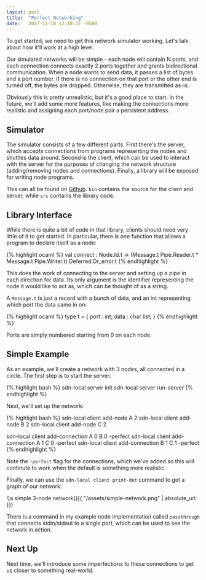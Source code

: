 ```yaml
---
layout: post
title:  "Perfect Networking"
date:   2017-11-18 12:10:37 -0500
---
```

To get started, we need to get this network simulator working. Let's talk
about how it'll work at a high level.

Our simulated networks will be simple - each node will contain N ports, and each
connection connects exactly 2 ports together and grants bidirectional
communication. When a node wants to send data, it passes a list of bytes and a
port number. If there is no connection on that port or the other end is turned
off, the bytes are dropped. Otherwise, they are transmitted as-is.

Obviously this is pretty unrealistic, but it's a good place to start. In the
future, we'll add some more features, like making the connections more realistic
and assigning each port/node pair a persistent address.

## Simulator

The simulator consists of a few different parts. First there's the server, which
accepts connections from programs representing the nodes and shuttles data
around. Second is the client, which can be used to interact with the server for
the purposes of changing the network structure (adding/removing nodes and
connections). Finally, a library will be exposed for writing node programs.

This can all be found on [Github](https://github.com/thedufer/ocaml-networking).
`bin` contains the source for the client and server, while `src` contains the
library code.

## Library Interface

While there is quite a bit of code in that library, clients should need very
little of it to get started. In particular, there is one function that allows a
program to declare itself as a node:

{% highlight ocaml %}
val connect
  :  Node.Id.t
  -> (Message.t Pipe.Reader.t * Message.t Pipe.Writer.t) Deferred.Or_error.t
{% endhighlight %}

This does the work of connecting to the server and setting up a pipe in each
direction for data. Its only argument is the identifier representing the node it
would like to act as, which can be thought of as a string.

A `Message.t` is just a record with a bunch of data, and an int representing
which port the data came in on:
 
{% highlight ocaml %}
type t = {
  port : int;
  data : char list;
}
{% endhighlight %}

Ports are simply numbered starting from 0 on each node.

## Simple Example

As an example, we'll create a network with 3 nodes, all connected in a circle.
The first step is to start the server:

{% highlight bash %}
sdn-local server init
sdn-local server run-server
{% endhighlight %}

Next, we'll set up the network:

{% highlight bash %}
sdn-local client add-node A 2
sdn-local client add-node B 2
sdn-local client add-node C 2

sdn-local client add-connection A 0 B 0 -perfect
sdn-local client add-connection A 1 C 0 -perfect
sdn-local client add-connection B 1 C 1 -perfect
{% endhighlight %}

Note the `-perfect` flag for the connections, which we've added so this will
continute to work when the default is something more realistic.

Finally, we can use the `sdn-local client print-dot` command to get a graph of
our network:

![a simple 3-node network]({{ "/assets/simple-network.png" | absolute_url }})

There is a command in my example node implementation called `passthrough` that
connects stdin/stdout to a single port, which can be used to see the network in
action.

## Next Up

Next time, we'll introduce some imperfections to these connections to get us
closer to something real-world.